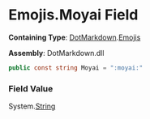 # Emojis\.Moyai Field

**Containing Type**: [DotMarkdown](../../README.md)\.[Emojis](../README.md)

**Assembly**: DotMarkdown\.dll

```csharp
public const string Moyai = ":moyai:"
```

### Field Value

System\.[String](https://docs.microsoft.com/en-us/dotnet/api/system.string)